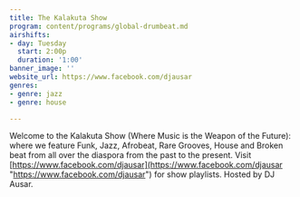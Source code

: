 ```yaml
---
title: The Kalakuta Show
program: content/programs/global-drumbeat.md
airshifts:
- day: Tuesday
  start: 2:00p
  duration: '1:00'
banner_image: ''
website_url: https://www.facebook.com/djausar
genres:
- genre: jazz
- genre: house

---
```

Welcome to the Kalakuta Show (Where Music is the Weapon of the Future): where we feature Funk, Jazz, Afrobeat, Rare Grooves, House and Broken beat from all over the diaspora from the past to the present. Visit [https://www.facebook.com/djausar](https://www.facebook.com/djausar "https://www.facebook.com/djausar") for show playlists. Hosted by DJ Ausar.